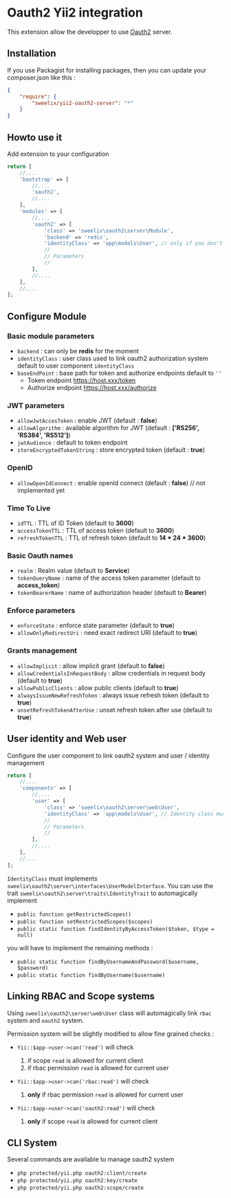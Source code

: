 Oauth2 Yii2 integration
=======================

This extension allow the developper to use [Oauth2](https://bshaffer.github.io/oauth2-server-php-docs/) server.


Installation
------------

If you use Packagist for installing packages, then you can update your composer.json like this :

``` json
{
    "require": {
        "sweelix/yii2-oauth2-server": "*"
    }
}
```

Howto use it
------------

Add extension to your configuration

``` php
return [
    //....
    'bootstrap' => [
        //....
        'oauth2',
        //....
    ],
    'modules' => [
        //....
        'oauth2' => [
            'class' => 'sweelix\oauth2\server\Module',
            'backend' => 'redis',
            'identityClass' => 'app\models\User', // only if you don't want to use the user identityClass
            //
            // Parameters
            //
        ],
        //....
    ],
    //....
];
```

Configure Module
----------------

### Basic module parameters

 * `backend` : can only be **redis** for the moment
 * `identityClass` : user class used to link oauth2 authorization system default to user component `identityClass`
 * `baseEndPoint` : base path for token and authorize endpoints default to `''`
    * Token endpoint https://host.xxx/token
    * Authorize endpoint https://host.xxx/authorize

### JWT parameters

 * `allowJwtAccesToken` : enable JWT (default : **false**)
 * `allowAlgorithm` : available algorithm for JWT (default : **['RS256', 'RS384', 'RS512']**)
 * `jwtAudience` : default to token endpoint
 * `storeEncryptedTokenString` : store encrypted token (default : **true**)

### OpenID

 * `allowOpenIdConnect` : enable openId connect (default : **false**) // not implemented yet

### Time To Live

 * `idTTL` : TTL of ID Token (default to **3600**)
 * `accessTokenTTL` : TTL of access token (default to **3600**)
 * `refreshTokenTTL` : TTL of refresh token (default to **14 * 24 * 3600**)

### Basic Oauth names

 * `realm` : Realm value (default to **Service**)
 * `tokenQueryName` : name of the access token parameter (default to **access_token**)
 * `tokenBearerName` : name of authorization header (default to **Bearer**)

### Enforce parameters
 
 * `enforceState` : enforce state parameter (default to **true**)
 * `allowOnlyRedirectUri` : need exact redirect URI (default to **true**)

### Grants management 
 
 * `allowImplicit` : allow implicit grant (default to **false**)
 * `allowCredentialsInRequestBody` : allow credentials in request body (default to **true**)
 * `allowPublicClients` : allow public clients (default to **true**)
 * `alwaysIssueNewRefreshToken` : always issue refresh token (default to **true**)
 * `unsetRefreshTokenAfterUse` : unset refresh token after use (default to **true**) 

User identity and Web user
--------------------------

Configure the user component to link oauth2 system and user / identity management

``` php
return [
    //....
    'components' => [
        //....
        'user' => [
            'class' => 'sweelix\oauth2\server\web\User',
            'identityClass' => 'app\models\User', // Identity class must implement UserModelInterface
            //
            // Parameters
            //
        ],
        //....
    ],
    //....
];
```

`IdentityClass` must implements `sweelix\oauth2\server\interfaces\UserModelInterface`. You can use the trait
`sweelix\oauth2\server\traits\IdentityTrait` to automagically implement 

 * `public function getRestrictedScopes()`
 * `public function setRestrictedScopes($scopes)`
 * `public static function findIdentityByAccessToken($token, $type = null)`

you will have to implement the remaining methods : 

 * `public static function findByUsernameAndPassword($username, $password)`
 * `public static function findByUsername($username)`

Linking RBAC and Scope systems
------------------------------

Using `sweelix\oauth2\server\web\User` class will automagically link `rbac` system and `oauth2` system.

Permission system will be slightly modified to allow fine grained checks :

 * `Yii::$app->user->can('read')` will check
    1. if scope `read` is allowed for current client
    2. if rbac permission `read` is allowed for current user 
 
 * `Yii::$app->user->can('rbac:read')` will check
    1. **only** if rbac permission `read` is allowed for current user 

 * `Yii::$app->user->can('oauth2:read')` will check
    1. **only** if scope `read` is allowed for current client

CLI System
----------

Several commands are available to manage oauth2 system

 * `php protected/yii.php oauth2:client/create`
 * `php protected/yii.php oauth2:key/create`
 * `php protected/yii.php oauth2:scope/create`
